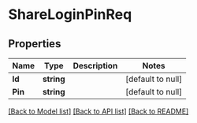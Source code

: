 # ShareLoginPinReq

## Properties
Name | Type | Description | Notes
------------ | ------------- | ------------- | -------------
**Id** | **string** |  | [default to null]
**Pin** | **string** |  | [default to null]

[[Back to Model list]](../README.md#documentation-for-models) [[Back to API list]](../README.md#documentation-for-api-endpoints) [[Back to README]](../README.md)


